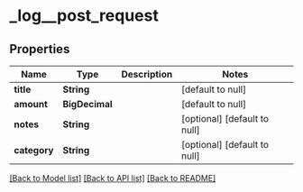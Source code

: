 # \_log\_\_post_request

## Properties

| Name         | Type           | Description | Notes                        |
| ------------ | -------------- | ----------- | ---------------------------- |
| **title**    | **String**     |             | [default to null]            |
| **amount**   | **BigDecimal** |             | [default to null]            |
| **notes**    | **String**     |             | [optional] [default to null] |
| **category** | **String**     |             | [optional] [default to null] |

[[Back to Model list]](../README.md#documentation-for-models) [[Back to API list]](../README.md#documentation-for-api-endpoints) [[Back to README]](../README.md)
